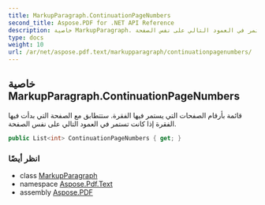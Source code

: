 ```yaml
---
title: MarkupParagraph.ContinuationPageNumbers
second_title: Aspose.PDF for .NET API Reference
description: خاصية MarkupParagraph. قائمة بأرقام الصفحات التي يستمر فيها الفقرة. ستتطابق مع الصفحة التي بدأت فيها الفقرة إذا كانت تستمر في العمود التالي على نفس الصفحة
type: docs
weight: 10
url: /ar/net/aspose.pdf.text/markupparagraph/continuationpagenumbers/
---
```

## خاصية MarkupParagraph.ContinuationPageNumbers

قائمة بأرقام الصفحات التي يستمر فيها الفقرة. ستتطابق مع الصفحة التي بدأت فيها الفقرة إذا كانت تستمر في العمود التالي على نفس الصفحة.

```csharp
public List<int> ContinuationPageNumbers { get; }
```

### انظر أيضًا

* class [MarkupParagraph](../)
* namespace [Aspose.Pdf.Text](../../../aspose.pdf.text/)
* assembly [Aspose.PDF](../../../)